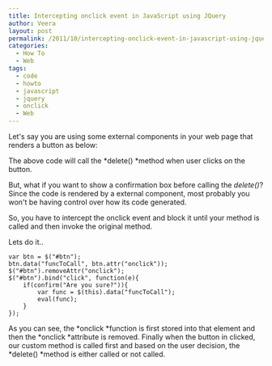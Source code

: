 ```yaml
---
title: Intercepting onclick event in JavaScript using JQuery
author: Veera
layout: post
permalink: /2011/10/intercepting-onclick-event-in-javascript-using-jquery/
categories:
  - How To
  - Web
tags:
  - code
  - howto
  - javascript
  - jquery
  - onclick
  - Web
---
```


Let's say you are using some external components in your web page that renders a button as below:

    

The above code will call the *delete() *method when user clicks on the button.

But, what if you want to show a confirmation box before calling the *delete()*? Since the code is rendered by a external component, most probably you won't be having control over how its code generated.

So, you have to intercept the onclick event and block it until your method is called and then invoke the original method.

Lets do it..

    var btn = $("#btn");
    btn.data("funcToCall", btn.attr("onclick"));
    $("#btn").removeAttr("onclick");
    $("#btn").bind("click", function(e){
    	if(confirm("Are you sure?")){
    		var func = $(this).data("funcToCall");
    		eval(func);
    	}
    });

As you can see, the *onclick *function is first stored into that element and then the *onclick *attribute is removed. Finally when the button in clicked, our custom method is called first and based on the user decision, the *delete() *method is either called or not called.